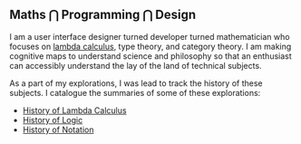 ## Maths ⋂ Programming ⋂ Design

I am a user interface designer turned developer turned mathematician who focuses on [lambda calculus](https://twitter.com/prathyvsh/status/1188787773441888257), type theory, and category theory. I am making cognitive maps to understand science and philosophy so that an enthusiast can accessibly understand the lay of the land of technical subjects.

As a part of my explorations, I was lead to track the history of these subjects. I catalogue the summaries of some of these explorations:

- [History of Lambda Calculus](https://github.com/prathyvsh/history-of-lambda-calculus)
- [History of Logic](https://github.com/prathyvsh/history-of-logic)
- [History of Notation](https://github.com/prathyvsh/notation)
